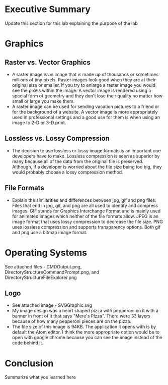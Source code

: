 # Executive Summary
Update this section for this lab explaining the purpose of the lab

# Graphics
## Raster vs. Vector Graphics
* A raster image is an image that is made up of thousands or sometimes millions of tiny pixels. Raster images look good when they are at their original size or smaller. If you try to enlarge a raster image you would see the pixels within the image. A vector image is rendered using a special form of geometry and they don't lose their quality no matter how small or large you make them.
* A raster image can be used for sending vacation pictures to a friend or for the background of a website. A vector image is more appropriately used in professional settings and a good use for them is when using an image to 2-D or 3-D print.

## Lossless vs. Lossy Compression
* The decision to use lossless or lossy image formats is an important one developers have to make. Lossless compression is seen as superior by many because all of the data from the original file is preserved. Although, if a developer is worried about the file size being too big, they would probably choose a lossy compression method.

## File Formats
* Explain the similarities and differences between jpg, gif and png files.
Files that end in jpg, gif, and png are all used to identify and compress images. GIF stands for Graphics Interchange Format and is mainly used for animated images which neither of the file formats allow. JPEG is an image format that uses lossy compression to decrease the file size. PNG uses lossless compression and supports transparency options. Both gif and png use a bitmap image format.

# Operating Systems
See attached files - CMDOutput.png, DirectoryStructureCommandPrompt.png, and DirectoryStructureFileExplorer.png

## Logo
* See attached image - SVGGraphic.svg
* My image design was a heart shaped pizza with pepperoni on it with a banner in front of it that says "Mere's Pizza". There were 33 layers because of how many pepperoni pieces are on the pizza.
* The file size of this image is 94KB. The application it opens with is by default the Atom editor. I think the more appropriate option would be to open with google chrome because you can see the image instead of the code behind it.

# Conclusion
Summarize what you learned here
